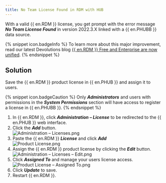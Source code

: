 ```yaml
---
title: No Team License Found in RDM with HUB
---
```

With a valid {{ en.RDM }} license, you get prompt with the error message ***No Team License Found*** in version 2022.3.X linked with a {{ en.PHUBB }} data source.

{% snippet icon.badgeInfo %}
To learn more about this major improvement, read our latest Devolutions blog [{{ en.RDM }} Free and Enterprise are now unified](https://blog.devolutions.net/2022/10/news-remote-desktop-manager-is-changing-for-the-better/).
{% endsnippet %}

## Solution

Save the {{ en.RDM }} product license in {{ en.PHUB }} and assign it to users.

{% snippet icon.badgeCaution %}
Only ***Administrators*** and users with permissions in the ***System Permissions*** section will have access to register a license in {{ en.PHUBB }}.
{% endsnippet %}

1. In {{ en.RDM }}, click ***Administration – License*** to be redirected to the {{ en.PHUB }} web interface.
1. Click the ***Add*** button.  
![Administration – Licenses.png](/img/en/kb/kb5024.png)  
1. Paste the {{ en.RDM }} &#32; ***License*** and click ***Add***  
![Product License.png](/img/en/kb/kb5023.png)  
1. Assign the {{ en.RDM }} product license by clicking the ***Edit*** button.  
![Administration – Licenses – Edit.png](/img/en/kb/kb5025.png)
1. Click ***Assigned To*** and manage your users license access.  
![Product License – Assigned To.png](/img/en/kb/kb5026.png)
1. Click ***Update*** to save.
1. Restart {{ en.RDM }}.
